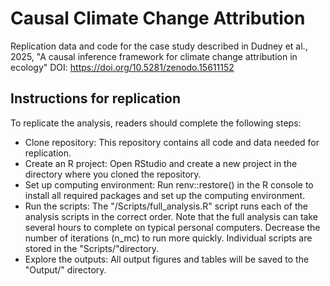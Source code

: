 # Causal Climate Change Attribution
Replication data and code for the case study described in Dudney et al., 2025, "A causal inference framework for climate change attribution in ecology"
DOI: https://doi.org/10.5281/zenodo.15611152

## Instructions for replication
To replicate the analysis, readers should complete the following steps:
- Clone repository: This repository contains all code and data needed for replication.
- Create an R project: Open RStudio and create a new project in the directory where you cloned the repository.
- Set up computing environment: Run renv::restore() in the R console to install all required packages and set up the computing environment.
- Run the scripts: The "/Scripts/full_analysis.R" script runs each of the analysis scripts in the correct order. 
Note that the full analysis can take several hours to complete on typical personal computers. Decrease the number of iterations (n_mc) to run more quickly.
Individual scripts are stored in the "Scripts/"directory.
- Explore the outputs: All output figures and tables will be saved to the "Output/" directory. 
